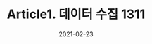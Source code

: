 ---
title:  "Article1. 데이터 수집 1311"

categories:
  - 빅데이터 분석 기사
tags: 
  - Part1. 빅데이터 분석 기획
  - Chapter3. 데이터 수집 및 저장 계획
  - Section1. 데이터 수집 및 전환
  - Article1. 데이터 수집

toc: true
toc_sticky: true
 
date: 2021-02-23
last_modified_at: 2021-02-25
---